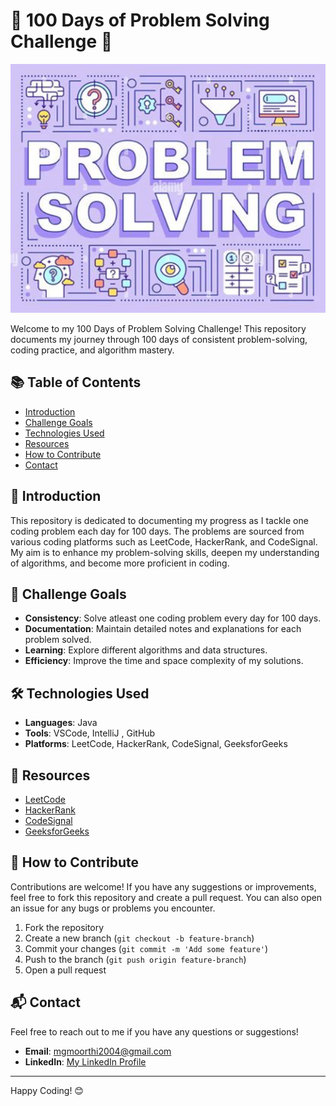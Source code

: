 # 🚀 100 Days of Problem Solving Challenge 🚀

![Challenge Banner](img.png)

Welcome to my 100 Days of Problem Solving Challenge! This repository documents my journey through 100 days of consistent problem-solving, coding practice, and algorithm mastery.


## 📚 Table of Contents

- [Introduction](#introduction)
- [Challenge Goals](#challenge-goals)
- [Technologies Used](#technologies-used)
- [Resources](#resources)
- [How to Contribute](#how-to-contribute)
- [Contact](#contact)

## 📝 Introduction

This repository is dedicated to documenting my progress as I tackle one coding problem each day for 100 days. The problems are sourced from various coding platforms such as LeetCode, HackerRank, and CodeSignal. My aim is to enhance my problem-solving skills, deepen my understanding of algorithms, and become more proficient in coding.

## 🎯 Challenge Goals

- **Consistency**: Solve atleast one coding problem every day for 100 days.
- **Documentation**: Maintain detailed notes and explanations for each problem solved.
- **Learning**: Explore different algorithms and data structures.
- **Efficiency**: Improve the time and space complexity of my solutions.


## 🛠️ Technologies Used

- **Languages**: Java
- **Tools**: VSCode, IntelliJ , GitHub
- **Platforms**: LeetCode, HackerRank, CodeSignal, GeeksforGeeks

## 📖 Resources

- [LeetCode](https://leetcode.com/)
- [HackerRank](https://www.hackerrank.com/)
- [CodeSignal](https://codesignal.com/)
- [GeeksforGeeks](https://www.geeksforgeeks.org/)

## 🤝 How to Contribute

Contributions are welcome! If you have any suggestions or improvements, feel free to fork this repository and create a pull request. You can also open an issue for any bugs or problems you encounter.

1. Fork the repository
2. Create a new branch (`git checkout -b feature-branch`)
3. Commit your changes (`git commit -m 'Add some feature'`)
4. Push to the branch (`git push origin feature-branch`)
5. Open a pull request

## 📬 Contact

Feel free to reach out to me if you have any questions or suggestions!

- **Email**: mgmoorthi2004@gmail.com
- **LinkedIn**: [My LinkedIn Profile](https://www.linkedin.com/in/m-ganesh-moorthi-903798258/)

---

Happy Coding! 😊
